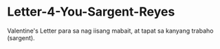 # Letter-4-You-Sargent-Reyes
Valentine's Letter  para sa nag iisang mabait, at tapat sa kanyang trabaho (sargent).

